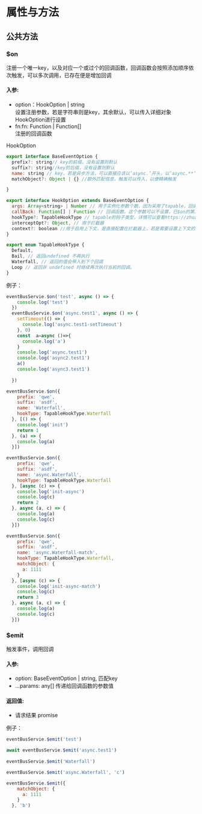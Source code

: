 # 属性与方法
## 公共方法

### $on
注册一个唯一key，以及对应一个或过个的回调函数，回调函数会按照添加顺序依次触发，可以多次调用，已存在便是增加回调
#### 入参:   
- option：HookOption | string   
  设置注册参数，若是字符串则是key，其余默认，可以传入详细对象HookOption进行设置
- fn:fn: Function | Function[]    
  注册的回调函数

HookOption
``` js
export interface BaseEventOption {
  prefix?: string// key的前缀，没有设置则默认
  suffix?: string//key的后缀，没有设置则默认
  name: string // key，若是异步方法，可以直接应该以’async.‘开头，以’async.**‘命名
  matchObject?: Object | {} //额外匹配信息，触发可以传入，以便精确触发

}

export interface HookOption extends BaseEventOption {
  args: Array<string> | Number // 用于实例化参数个数，因为采用了tapable，回调函数的入参在此设置，若是没有设置，自动生成10个回调函数的入参
  callBack: Function[] | Function // 回调函数，这个参数可以不设置，已$on的第二个参数fn为准
  hookType?: TapableHookType // tapable的钩子类型，详情可以查看https://zhuanlan.zhihu.com/p/79221553
  interceptOpt?: Object, // 用于拦截器
  context?: boolean //用于启用上下文，是直接配置在拦截器上，若是需要设置上下文的值，请在拦截器的拦截方法声明
}

export enum TapableHookType {
  Default,
  Bail, // 返回undefined 不再执行
  Waterfall, // 返回的值会带入到下个回调
  Loop // 返回非 undefined 时继续再次执行当前的回调。
}
```

例子：
``` js
eventBusServie.$on('test', async () => {
    console.log('test')
  })
  eventBusServie.$on('async.test1', async () => {
    setTimeout(() => {
      console.log('async.test1-setTimeout')
    }, 0)
    const  a=async ()=>{
      console.log('a')
    }
    console.log('async.test1')
    console.log('async2.test1')
    a()
    console.log('async3.test1')
   
  })

eventBusServie.$on({
    prefix: 'qwe',
    suffix: 'asdf',
    name: 'Waterfall',
    hookType: TapableHookType.Waterfall
  }, [() => {
    console.log('init')
    return 1
  }, (a) => {
    console.log(a)
  }])

eventBusServie.$on({
    prefix: 'qwe',
    suffix: 'asdf',
    name: 'async.Waterfall',
    hookType: TapableHookType.Waterfall
  }, [async (c) => {
    console.log('init-async')
    console.log(c)
    return 2
  }, async (a, c) => {
    console.log(a)
    console.log(c)
  }])

eventBusServie.$on({
    prefix: 'qwe',
    suffix: 'asdf',
    name: 'async.Waterfall-match',
    hookType: TapableHookType.Waterfall,
    matchObject: {
      a: 1111
    }
  }, [async (c) => {
    console.log('init-async-match')
    console.log(c)
    return 3
  }, async (a, c) => {
    console.log(a)
    console.log(c)
  }])
```

### $emit
触发事件，调用回调
#### 入参:   
- option: BaseEventOption | string, 
 匹配key
- ...params: any[]
 传递给回调函数的参数值
#### 返回值:
- 请求结果 promise

例子：
``` js
eventBusServie.$emit('test')

await eventBusServie.$emit('async.test1')
  
eventBusServie.$emit('Waterfall')

eventBusServie.$emit('async.Waterfall', 'c')

eventBusServie.$emit({
    matchObject: {
      a: 1111
    }
  }, 'b')
```
